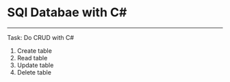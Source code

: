 # SQl Databae with C#
---
Task: Do CRUD with C# 
1) Create table 
2) Read table 
3) Update table
4) Delete table
